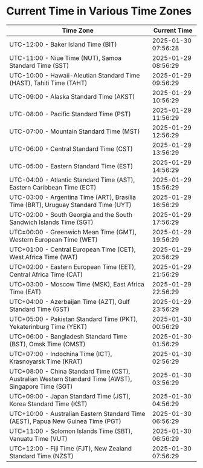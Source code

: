 # Current Time in Various Time Zones

| Time Zone | Current Time |
|-----------|--------------|
| UTC-12:00 - Baker Island Time (BIT) | 2025-01-30 07:56:28 |
| UTC-11:00 - Niue Time (NUT), Samoa Standard Time (SST) | 2025-01-29 08:56:29 |
| UTC-10:00 - Hawaii-Aleutian Standard Time (HAST), Tahiti Time (TAHT) | 2025-01-29 09:56:29 |
| UTC-09:00 - Alaska Standard Time (AKST) | 2025-01-29 10:56:29 |
| UTC-08:00 - Pacific Standard Time (PST) | 2025-01-29 11:56:29 |
| UTC-07:00 - Mountain Standard Time (MST) | 2025-01-29 12:56:29 |
| UTC-06:00 - Central Standard Time (CST) | 2025-01-29 13:56:29 |
| UTC-05:00 - Eastern Standard Time (EST) | 2025-01-29 14:56:29 |
| UTC-04:00 - Atlantic Standard Time (AST), Eastern Caribbean Time (ECT) | 2025-01-29 15:56:29 |
| UTC-03:00 - Argentina Time (ART), Brasília Time (BRT), Uruguay Standard Time (UYT) | 2025-01-29 16:56:29 |
| UTC-02:00 - South Georgia and the South Sandwich Islands Time (SGT) | 2025-01-29 17:56:29 |
| UTC±00:00 - Greenwich Mean Time (GMT), Western European Time (WET) | 2025-01-29 19:56:29 |
| UTC+01:00 - Central European Time (CET), West Africa Time (WAT) | 2025-01-29 20:56:29 |
| UTC+02:00 - Eastern European Time (EET), Central Africa Time (CAT) | 2025-01-29 21:56:29 |
| UTC+03:00 - Moscow Time (MSK), East Africa Time (EAT) | 2025-01-29 22:56:29 |
| UTC+04:00 - Azerbaijan Time (AZT), Gulf Standard Time (GST) | 2025-01-29 23:56:29 |
| UTC+05:00 - Pakistan Standard Time (PKT), Yekaterinburg Time (YEKT) | 2025-01-30 00:56:29 |
| UTC+06:00 - Bangladesh Standard Time (BST), Omsk Time (OMST) | 2025-01-30 01:56:29 |
| UTC+07:00 - Indochina Time (ICT), Krasnoyarsk Time (KRAT) | 2025-01-30 02:56:29 |
| UTC+08:00 - China Standard Time (CST), Australian Western Standard Time (AWST), Singapore Time (SGT) | 2025-01-30 03:56:29 |
| UTC+09:00 - Japan Standard Time (JST), Korea Standard Time (KST) | 2025-01-30 04:56:29 |
| UTC+10:00 - Australian Eastern Standard Time (AEST), Papua New Guinea Time (PGT) | 2025-01-30 06:56:29 |
| UTC+11:00 - Solomon Islands Time (SBT), Vanuatu Time (VUT) | 2025-01-30 06:56:29 |
| UTC+12:00 - Fiji Time (FJT), New Zealand Standard Time (NZST) | 2025-01-30 07:56:29 |
